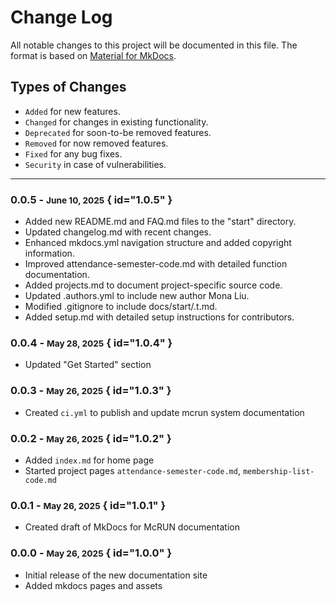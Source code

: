 # Change Log

All notable changes to this project will be documented in this file.
The format is based on [Material for MkDocs](https://squidfunk.github.io/mkdocs-material/changelog).

<!-- and this project adheres to [Semantic Versioning](https://semver.org/spec/v2.0.0.html).  -->


## Types of Changes

- `Added` for new features.
- `Changed` for changes in existing functionality.
- `Deprecated` for soon-to-be removed features.
- `Removed` for now removed features.
- `Fixed` for any bug fixes.
- `Security` in case of vulnerabilities.

---

### 0.0.5 - <small>June 10, 2025</small> { id="1.0.5" }

- Added new README.md and FAQ.md files to the "start" directory.
- Updated changelog.md with recent changes.
- Enhanced mkdocs.yml navigation structure and added copyright information.
- Improved attendance-semester-code.md with detailed function documentation.
- Added projects.md to document project-specific source code.
- Updated .authors.yml to include new author Mona Liu.
- Modified .gitignore to include docs/start/.t.md.
- Added setup.md with detailed setup instructions for contributors.

### 0.0.4 - <small>May 28, 2025</small> { id="1.0.4" }

- Updated "Get Started" section

### 0.0.3 - <small>May 26, 2025</small> { id="1.0.3" }

- Created `ci.yml` to publish and update mcrun system documentation

### 0.0.2 - <small>May 26, 2025</small> { id="1.0.2" }

- Added `index.md` for home page
- Started project pages `attendance-semester-code.md`, `membership-list-code.md`

### 0.0.1 - <small>May 26, 2025</small> { id="1.0.1" }

- Created draft of MkDocs for McRUN documentation

### 0.0.0 - <small>May 26, 2025</small> { id="1.0.0" }

- Initial release of the new documentation site
- Added mkdocs pages and assets


<!-- [Added]: #added
[Changed]: #changed -->
